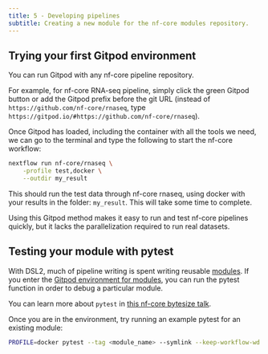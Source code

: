 ```yaml
---
title: 5 - Developing pipelines
subtitle: Creating a new module for the nf-core modules repository.
---
```


## Trying your first Gitpod environment

You can run Gitpod with any nf-core pipeline repository.

For example, for nf-core RNA-seq pipeline, simply click the green Gitpod button or add the Gitpod prefix before the git URL (instead of `https://github.com/nf-core/rnaseq`, type `https://gitpod.io/#https://github.com/nf-core/rnaseq`).

Once Gitpod has loaded, including the container with all the tools we need, we can go to the terminal and type the following to start the nf-core workflow:

```bash
nextflow run nf-core/rnaseq \
    -profile test,docker \
    --outdir my_result
```

This should run the test data through nf-core rnaseq, using docker with your results in the folder: `my_result`. This will take some time to complete.

Using this Gitpod method makes it easy to run and test nf-core pipelines quickly, but it lacks the parallelization required to run real datasets.

## Testing your module with pytest

With DSL2, much of pipeline writing is spent writing reusable [modules](https://nf-co.re/modules).
If you enter the [Gitpod environment for modules](https://gitpod.io/#https://github.com/nf-core/modules), you can run the pytest function in order to debug a particular module.

You can learn more about `pytest` in [this nf-core bytesize talk](https://nf-co.re/events/2021/bytesize-17-pytest-workflow).

Once you are in the environment, try running an example pytest for an existing module:

```bash
PROFILE=docker pytest --tag <module_name> --symlink --keep-workflow-wd --git-aware
```
